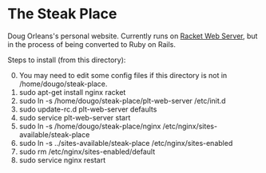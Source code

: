 # The Steak Place
Doug Orleans's personal website. Currently runs on [Racket Web Server](http://docs.racket-lang.org/web-server/),
but in the process of being converted to Ruby on Rails.

Steps to install (from this directory):

0. You may need to edit some config files if this directory is not in /home/dougo/steak-place.
1. sudo apt-get install nginx racket
2. sudo ln -s /home/dougo/steak-place/plt-web-server /etc/init.d
3. sudo update-rc.d plt-web-server defaults
4. sudo service plt-web-server start
5. sudo ln -s /home/dougo/steak-place/nginx /etc/nginx/sites-available/steak-place
6. sudo ln -s ../sites-available/steak-place /etc/nginx/sites-enabled
7. sudo rm /etc/nginx/sites-enabled/default
8. sudo service nginx restart

